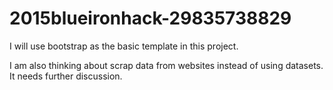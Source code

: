 # 2015blueironhack-29835738829
I will use bootstrap as the basic template in this project.

I am also thinking about scrap data from websites instead of using datasets. It needs further discussion.

